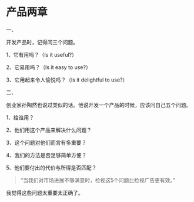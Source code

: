 # 产品两章

一、

开发产品时，记得问三个问题。

1、它有用吗？（Is it useful?）

2、它易用吗？（Is it easy to use?）

3、它用起来令人愉悦吗？（Is it delightful to use?）

二、

创业家孙陶然也说过类似的话。他说开发一个产品的时候，应该问自己五个问题。

1、给谁用？

2、他们用这个产品来解决什么问题？

3、这个问题对他们而言有多重要？

4、我们的方法是否足够简单方便？

5、他们要付出的代价与所得是否匹配？

> “当我们对市场进展不够满意时，检视这5个问题比检视广告更有效。”

我觉得这些问题太重要太正确了。

